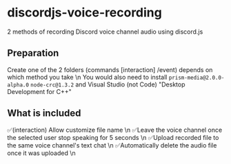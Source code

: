 
# discordjs-voice-recording
2 methods of recording Discord voice channel audio using discord.js 


## Preparation 
Create one of the 2 folders (commands [interaction] /event) depends on which method you take \n
You would also need to install  `prism-media@2.0.0-alpha.0` `node-crc@1.3.2` and Visual Studio (not Code) "Desktop Development for C++" 

## What is included
✅(interaction) Allow customize file name \n
✅Leave the voice channel once the selected user stop speaking for 5 seconds \n
✅Upload recorded file to the same voice channel's text chat \n
✅Automatically delete the audio file once it was uploaded \n
